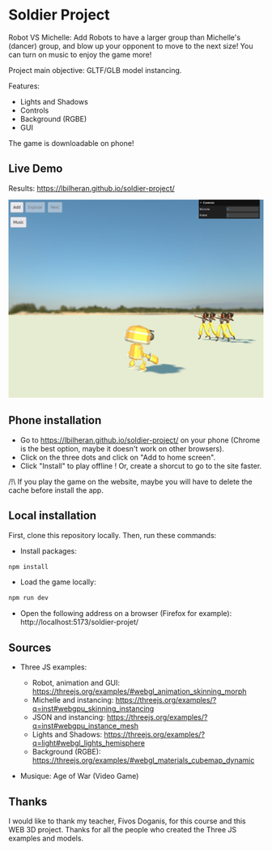 # Soldier Project

Robot VS Michelle:
Add Robots to have a larger group than Michelle's (dancer) group, and blow up your opponent to move to the next size!
You can turn on music to enjoy the game more!

Project main objective: GLTF/GLB model instancing.

Features:
- Lights and Shadows
- Controls
- Background (RGBE)
- GUI

The game is downloadable on phone!

## Live Demo

Results: https://lbilheran.github.io/soldier-project/

![Alt text](./public/images/soldier-project_view.png?raw=true "Result")

## Phone installation

- Go to https://lbilheran.github.io/soldier-project/ on your phone (Chrome is the best option, maybe it doesn't work on other browsers).
- Click on the three dots and click on "Add to home screen".
- Click "Install" to play offline ! Or, create a shorcut to go to the site faster.

/!\ If you play the game on the website, maybe you will have to delete the cache before install the app.


## Local installation

First, clone this repository locally.
Then, run these commands:

- Install packages:
```bash
npm install
```

- Load the game locally:
```bash
npm run dev
```

- Open the following address on a browser (Firefox for example): http://localhost:5173/soldier-projet/

## Sources

- Three JS examples:
    - Robot, animation and GUI: https://threejs.org/examples/#webgl_animation_skinning_morph
    - Michelle and instancing: https://threejs.org/examples/?q=inst#webgpu_skinning_instancing
    - JSON and instancing: https://threejs.org/examples/?q=inst#webgpu_instance_mesh
    - Lights and Shadows: https://threejs.org/examples/?q=light#webgl_lights_hemisphere
    - Background (RGBE): https://threejs.org/examples/#webgl_materials_cubemap_dynamic

- Musique: Age of War (Video Game)

## Thanks

I would like to thank my teacher, Fivos Doganis, for this course and this WEB 3D project.
Thanks for all the people who created the Three JS examples and models.